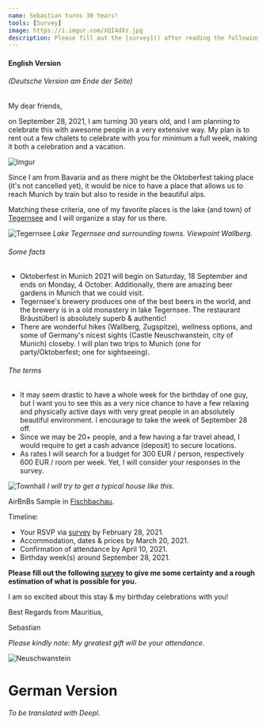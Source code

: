 ```yaml
---
name: Sebastian turns 30 Years!
tools: [Survey]
image: https://i.imgur.com/XQI4dXz.jpg
description: Please fill out the [survey]() after reading the following lines.
---
```


#### English Version 
###### (Deutsche Version am Ende der Seite)

My dear friends, 

on September 28, 2021, I am turning 30 years old, and I am planning to celebrate this with awesome people in a very extensive way.
My plan is to rent out a few chalets to celebrate with you for minimum a full week, making it both a celebration and a vacation. 

![Imgur](https://i.imgur.com/lPwGHBl.jpg)

Since I am from Bavaria and as there might be the Oktoberfest taking place (it's not cancelled yet), it would be nice to have a place that allows us to reach Munich by train but also to reside in the beautiful alps. 

Matching these criteria, one of my favorite places is the lake (and town) of [Tegernsee](https://goo.gl/maps/P4g53fo3mdm4BrLf6) and I will organize a stay for us there.

![Tegernsee](https://upload.wikimedia.org/wikipedia/commons/5/52/Tegernseer_Tal%2C_Tegernsee_%288258168958%29.jpg)
_Lake Tegernsee and surrounding towns. Viewpoint Wallberg._

###### Some facts
- Oktoberfest in Munich 2021 will begin on Saturday, 18 September and ends on Monday, 4 October. Additionally, there are amazing beer gardens in Munich that we could visit.
- Tegernsee's brewery produces one of the best beers in the world, and the brewery is in a old monastery in lake Tegernsee. The restaurant Bräustüberl is absolutely superb & authentic!
- There are wonderful hikes (Wallberg, Zugspitze), wellness options, and some of Germany's nicest sights (Castle Neuschwanstein, city of Munich) closeby. I will plan two trips to Munich (one for party/Oktoberfest; one for sightseeing).

###### The terms
- It may seem drastic to have a whole week for the birthday of one guy, but I want you to see this as a very nice chance to have a few relaxing and physically active days with very great people in an absolutely beautiful environment. I encourage to take the week of September 28 off.
- Since we may be 20+ people, and a few having a far travel ahead, I would require to get a cash advance (deposit) to secure locations. 
- As rates I will search for a budget for 300 EUR / person, respectively 600 EUR / room per week. Yet, I will consider your responses in the survey.

![Townhall](https://upload.wikimedia.org/wikipedia/commons/1/19/Tegernsee-Rathaus2.jpg)
_I will try to get a typical house like this._

AirBnBs Sample in [Fischbachau](https://www.airbnb.com/rooms/29626740?adults=12&check_in=2021-09-18&check_out=2021-10-02&previous_page_section_name=1000&federated_search_id=33b01a2b-3419-4cfc-b307-babedcc48c53).

Timeline:
- Your RSVP via [survey](https://forms.gle/EZKfjLp7Jr3YW4Se9) by February 28, 2021.
- Accommodation, dates & prices by March 20, 2021.
- Confirmation of attendance by April 10, 2021.
- Birthday week(s) around September 28, 2021.

__Please fill out the following [survey](https://forms.gle/EZKfjLp7Jr3YW4Se9) to give me some certainty and a rough estimation of what is possible for you.__

I am so excited about this stay & my birthday celebrations with you! 

Best Regards from Mauritius,

Sebastian

_Please kindly note: My greatest gift will be your attendance._

![Neuschwanstein](https://www.swedishnomad.com/wp-content/images/2018/07/neuschwanstein-castle.webp)

# German Version

###### To be translated with Deepl.